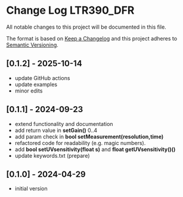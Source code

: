 # Change Log LTR390_DFR

All notable changes to this project will be documented in this file.

The format is based on [Keep a Changelog](http://keepachangelog.com/)
and this project adheres to [Semantic Versioning](http://semver.org/).


## [0.1.2] - 2025-10-14
- update GitHub actions
- update examples
- minor edits

## [0.1.1] - 2024-09-23
- extend functionality and documentation
- add return value in **setGain()** 0..4
- add param check in **bool setMeasurement(resolution,time)**
- refactored code for readability (e.g. magic numbers).
- add **bool setUVsensitivity(float s)** and **float getUVsensitivity()()**
- update keywords.txt (prepare)

## [0.1.0] - 2024-04-29
- initial version



